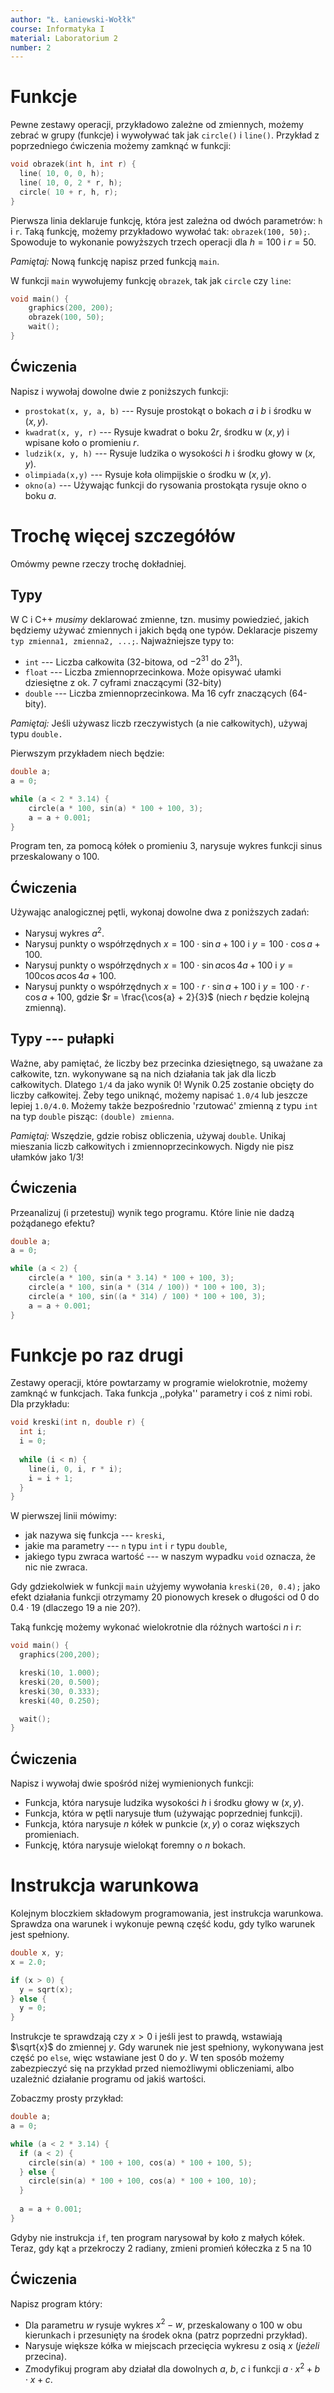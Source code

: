 ```yaml
---
author: "Ł. Łaniewski-Wołłk"
course: Informatyka I
material: Laboratorium 2
number: 2
---
```


# Funkcje
Pewne zestawy operacji, przykładowo zależne od zmiennych, możemy zebrać w grupy (funkcje) i wywoływać tak jak `circle()` i `line()`.
Przykład z poprzedniego ćwiczenia możemy zamknąć w funkcji:
```c++
void obrazek(int h, int r) {
  line( 10, 0, 0, h);
  line( 10, 0, 2 * r, h);
  circle( 10 + r, h, r);
}
```

Pierwsza linia deklaruje funkcję, która jest zależna od dwóch parametrów: `h` i `r`.
Taką funkcję, możemy przykładowo wywołać tak: `obrazek(100, 50);`.
Spowoduje to wykonanie powyższych trzech operacji dla $h = 100$ i $r = 50$.

_Pamiętaj:_ Nową funkcję napisz przed funkcją `main`.

W funkcji `main` wywołujemy funkcję `obrazek`, tak jak `circle` czy `line`:
```c++
void main() {
    graphics(200, 200);
    obrazek(100, 50);	
    wait();
}
```

## Ćwiczenia
Napisz i wywołaj dowolne dwie z poniższych funkcji:

- `prostokat(x, y, a, b)` --- Rysuje prostokąt o bokach $a$ i $b$ i środku w $(x, y)$.
- `kwadrat(x, y, r)` --- Rysuje kwadrat o boku $2r$, środku w $(x, y)$ i wpisane koło o promieniu $r$.
- `ludzik(x, y, h)` --- Rysuje ludzika o wysokości $h$ i środku głowy w $(x, y)$.
- `olimpiada(x,y)` --- Rysuje koła olimpijskie o środku w $(x, y)$.
- `okno(a)` --- Używając funkcji do rysowania prostokąta rysuje okno o boku $a$.

# Trochę więcej szczegółów
Omówmy pewne rzeczy trochę dokładniej.

## Typy
W C i C++ _musimy_ deklarować zmienne, tzn. musimy powiedzieć, jakich będziemy używać zmiennych i jakich będą one typów.
Deklaracje piszemy `typ zmienna1, zmienna2, ...;`.
Najważniejsze typy to:

- `int` --- Liczba całkowita (32-bitowa, od $-2^{31}$ do $2^{31}$).
- `float` --- Liczba zmiennoprzecinkowa.
Może opisywać ułamki dziesiętne z ok. 7 cyframi znaczącymi (32-bity)
- `double` --- Liczba zmiennoprzecinkowa.
Ma 16 cyfr znaczących (64-bity).

_Pamiętaj:_ Jeśli używasz liczb rzeczywistych (a nie całkowitych), używaj typu `double.`

Pierwszym przykładem niech będzie:
```c++
double a;
a = 0;

while (a < 2 * 3.14) {
    circle(a * 100, sin(a) * 100 + 100, 3);
    a = a + 0.001;
}
```
Program ten, za pomocą kółek o promieniu 3, narysuje wykres funkcji sinus przeskalowany o 100.

## Ćwiczenia
Używając analogicznej pętli, wykonaj dowolne dwa z poniższych zadań:

- Narysuj wykres $a ^ 2$.
- Narysuj punkty o współrzędnych $x = 100\cdot\sin{a} + 100$ i $y=100\cdot\cos{a} + 100$.
- Narysuj punkty o współrzędnych $x = 100\cdot\sin{a}\cos{4a} + 100$ i $y = 100\cos{a}\cos{4a} + 100$.
- Narysuj punkty o współrzędnych $x = 100\cdot r\cdot\sin{a} + 100$ i $y = 100\cdot r\cdot\cos{a} + 100$, gdzie $r = \frac{\cos{a} + 2}{3}$ (niech $r$ będzie kolejną zmienną).

## Typy --- pułapki
Ważne, aby pamiętać, że liczby bez przecinka dziesiętnego, są uważane za całkowite, tzn. wykonywane są na nich działania tak jak dla liczb całkowitych.
Dlatego `1/4` da jako wynik 0!
Wynik 0.25 zostanie obcięty do liczby całkowitej.
Żeby tego uniknąć, możemy napisać `1.0/4` lub jeszcze lepiej `1.0/4.0`.
Możemy także bezpośrednio 'rzutować' zmienną z typu `int` na typ `double` pisząc: `(double) zmienna`.

_Pamiętaj:_ Wszędzie, gdzie robisz obliczenia, używaj `double`.
Unikaj mieszania liczb całkowitych i zmiennoprzecinkowych.
Nigdy nie pisz ułamków jako 1/3!

## Ćwiczenia
Przeanalizuj (i przetestuj) wynik tego programu.
Które linie nie dadzą pożądanego efektu?
```c++
double a;
a = 0;

while (a < 2) {
    circle(a * 100, sin(a * 3.14) * 100 + 100, 3);
    circle(a * 100, sin(a * (314 / 100)) * 100 + 100, 3);
    circle(a * 100, sin((a * 314) / 100) * 100 + 100, 3);
    a = a + 0.001;
}
```

# Funkcje po raz drugi
Zestawy operacji, które powtarzamy w programie wielokrotnie, możemy zamknąć w funkcjach. Taka funkcja ,,połyka'' parametry i coś z nimi robi. Dla przykładu:
```c++
void kreski(int n, double r) {
  int i;
  i = 0;
  
  while (i < n) {
    line(i, 0, i, r * i);
    i = i + 1;
  }
}
```
W pierwszej linii mówimy:

- jak nazywa się funkcja --- `kreski`,
- jakie ma parametry --- `n` typu `int` i `r` typu `double`,
- jakiego typu zwraca wartość --- w naszym wypadku `void` oznacza, że nic nie zwraca.

Gdy gdziekolwiek w funkcji `main` użyjemy wywołania `kreski(20, 0.4);` jako efekt działania funkcji otrzymamy 20 pionowych kresek o długości od $0$ do $0.4\cdot 19$ (dlaczego $19$ a nie $20$?).

Taką funkcję możemy wykonać wielokrotnie dla różnych wartości $n$ i $r$:
```c++
void main() {
  graphics(200,200);

  kreski(10, 1.000);	
  kreski(20, 0.500);	
  kreski(30, 0.333);	
  kreski(40, 0.250);	

  wait();
}
```

## Ćwiczenia
Napisz i wywołaj dwie spośród niżej wymienionych funkcji:

- Funkcja, która narysuje ludzika wysokości $h$ i środku głowy w $(x, y)$.
- Funkcja, która w pętli narysuje tłum (używając poprzedniej funkcji).
- Funkcja, która narysuje $n$ kółek w punkcie $(x, y)$ o coraz większych promieniach.
- Funkcję, która narysuje wielokąt foremny o $n$ bokach.

# Instrukcja warunkowa
Kolejnym bloczkiem składowym programowania, jest instrukcja warunkowa.
Sprawdza ona warunek i wykonuje pewną część kodu, gdy tylko warunek jest spełniony.
```c++
double x, y;
x = 2.0;

if (x > 0) {
  y = sqrt(x);
} else {
  y = 0;
}
```
Instrukcje te sprawdzają czy $x > 0$ i jeśli jest to prawdą, wstawiają $\sqrt{x}$ do zmiennej $y$.
Gdy warunek nie jest spełniony, wykonywana jest część po `else`, więc wstawiane jest $0$ do $y$.
W ten sposób możemy zabezpieczyć się na przykład przed niemożliwymi obliczeniami, albo uzależnić działanie programu od jakiś wartości.

Zobaczmy prosty przykład:
```c++
double a;
a = 0;

while (a < 2 * 3.14) {
  if (a < 2) {
    circle(sin(a) * 100 + 100, cos(a) * 100 + 100, 5);
  } else {
    circle(sin(a) * 100 + 100, cos(a) * 100 + 100, 10);
  }
  
  a = a + 0.001;
}
```
Gdyby nie instrukcja `if`, ten program narysował by koło z małych kółek.
Teraz, gdy kąt `a` przekroczy $2$ radiany, zmieni promień kółeczka z $5$ na $10$ 

## Ćwiczenia
Napisz program który:

- Dla parametru $w$ rysuje wykres $x^2 - w$, przeskalowany o 100 w obu kierunkach i przesunięty na środek okna (patrz poprzedni przykład).
- Narysuje większe kółka w miejscach przecięcia wykresu z osią $x$ (_jeżeli_ przecina).
- Zmodyfikuj program aby działał dla dowolnych $a$, $b$, $c$ i funkcji $a\cdot x^2 + b\cdot x+c$.

